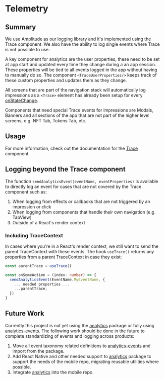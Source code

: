 # Telemetry

## Summary

We use Amplitude as our logging library and it's implemented using the Trace component. We also have the ability to log single events where Trace is not possible to use.

A key component for analytics are the user properties, these need to be set at app start and updated every time they change during a an app session. These properties will be tied to all events logged in the app without having to manually do so. The component `<TraceUserProperties/>` keeps track of these custom properties and updates them as they change.

All screens that are part of the navigation stack will automatically log impressions as a `<Trace>` element has already been setup for every [onStateChange](https://github.com/Uniswap/mobile/blob/3903efcf27f0bcb08d9e1b15e3b39a71d7d56c17/src/app/navigation/NavigationContainer.tsx#L52).

Components that need special Trace events for impressions are Modals, Banners and all sections of the app that are not part of the higher level screens, e.g. NFT Tab, Tokens Tab, etc.

## Usage

For more information, check out the documentation for the [Trace](../../components/telemetry/README.md) component

## Logging beyond the Trace component

The function `sendAnalyticsEvent(eventName, eventProperties)` is available to directly log an event for cases that are not covered by the Trace component such as:

1. When logging from effects or callbacks that are not triggered by an impression or click
2. When logging from components that handle their own navigation (e.g. TabView)
3. Outside of a React's render context

### Including TraceContext

In cases where you're in a React's render context, we still want to send the parent TraceContext with these events. The hook `useTrace()` returns any properties from a parent TraceContext in case they exist:

```typescript
const parentTrace = useTrace()

const onSomeAction = (index: number) => {
  sendAnalyticsEvent(EventName.MyEventName, {
    ... needed properties ...
    ...parentTrace,
  })
}
```

## Future Work

Currently this project is not yet using the [analytics](https://github.com/Uniswap/analytics) package or fully using [analytics-events](https://github.com/Uniswap/analytics-events). The following work should be done in the future to complete standardizing of events and logging across products:

1. Move all event taxonomy related definitions to [analytics-events](https://github.com/Uniswap/analytics-events) and import from the package.
2. Add React Native and other needed support to [analytics](https://github.com/Uniswap/analytics) package to support the needs of the mobile repo, migrating reusable utilities where possible.
3. Integrate [analytics](https://github.com/Uniswap/analytics) into the mobile repo.
